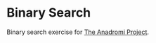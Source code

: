 # Binary Search
Binary search exercise for [The Anadromi Project](https://github.com/haw230/the-anadromi-project).
